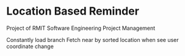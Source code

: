 # Location Based Reminder
Project of RMIT Software Engineering Project Management


Constantly load branch
Fetch near by sorted location when see user coordinate change
